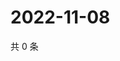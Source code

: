# 2022-11-08

共 0 条

<!-- BEGIN WEIBO -->
<!-- 最后更新时间 Tue Nov 08 2022 22:20:07 GMT+0800 (China Standard Time) -->

<!-- END WEIBO -->
